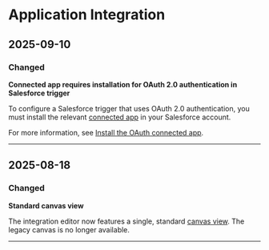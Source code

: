 # Application Integration

## 2025-09-10

### Changed

**Connected app requires installation for OAuth 2.0 authentication in Salesforce trigger**

To configure a Salesforce trigger that uses OAuth 2.0 authentication, you must install the relevant [connected app](https://help.salesforce.com/s/articleView?id=xcloud.connected_app_create.htm&type=5) in your Salesforce account.

For more information, see [Install the OAuth connected app](https://cloud.google.com/application-integration/docs/configure-salesforce-trigger#post-setup).

---
## 2025-08-18

### Changed

**Standard canvas view**

The integration editor now features a single, standard [canvas view](https://cloud.google.com/application-integration/docs/canvas-view). The legacy canvas is no longer available.

---
